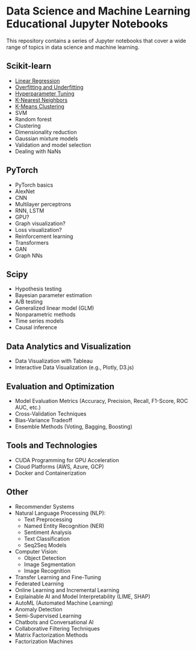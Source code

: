 # Data Science and Machine Learning Educational Jupyter Notebooks

This repository contains a series of Jupyter notebooks that cover a wide range of topics in data science and machine learning.

## Scikit-learn
- [Linear Regression](./scikit-learn/linear_regression.ipynb)
- [Overfitting and Underfitting](./scikit-learn/properly_fitting.ipynb)
- [Hyperparameter Tuning](./scikit-learn/hyperparameter_tuning.ipynb)
- [K-Nearest Neighbors](./scikit-learn/knn.ipynb)
- [K-Means Clustering](./scikit-learn/k_means.ipynb)
- SVM
- Random forest
- Clustering
- Dimensionality reduction
- Gaussian mixture models
- Validation and model selection
- Dealing with NaNs

## PyTorch
- PyTorch basics
- AlexNet
- CNN
- Multilayer perceptrons
- RNN, LSTM
- GPU?
- Graph visualization?
- Loss visualization?
- Reinforcement learning
- Transformers
- GAN
- Graph NNs

## Scipy
- Hypothesis testing
- Bayesian parameter estimation
- A/B testing
- Generalized linear model (GLM)
- Nonparametric methods
- Time series models
- Causal inference

## Data Analytics and Visualization
- Data Visualization with Tableau
- Interactive Data Visualization (e.g., Plotly, D3.js)

## Evaluation and Optimization
- Model Evaluation Metrics (Accuracy, Precision, Recall, F1-Score, ROC AUC, etc.)
- Cross-Validation Techniques
- Bias-Variance Tradeoff
- Ensemble Methods (Voting, Bagging, Boosting)

## Tools and Technologies
- CUDA Programming for GPU Acceleration
- Cloud Platforms (AWS, Azure, GCP)
- Docker and Containerization

## Other
- Recommender Systems
- Natural Language Processing (NLP):
  - Text Preprocessing
  - Named Entity Recognition (NER)
  - Sentiment Analysis
  - Text Classification
  - Seq2Seq Models
- Computer Vision:
  - Object Detection
  - Image Segmentation
  - Image Recognition
- Transfer Learning and Fine-Tuning
- Federated Learning
- Online Learning and Incremental Learning
- Explainable AI and Model Interpretability (LIME, SHAP)
- AutoML (Automated Machine Learning)
- Anomaly Detection
- Semi-Supervised Learning
- Chatbots and Conversational AI
- Collaborative Filtering Techniques
- Matrix Factorization Methods
- Factorization Machines
